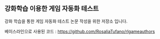 <h2>강화학습 이용한 게임 자동화 테스트</h2>

강화 학습을 통한 게임 자동화 테스트 논문 작성을 위한 저장소 입니다.

베이스라인으로 사용된 코드 : https://github.com/RosaliaTufano/rlgameauthors

